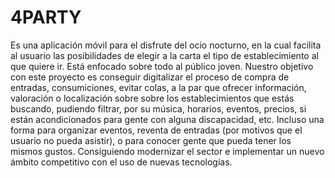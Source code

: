 # 4PARTY
Es una aplicación móvil para el disfrute del ocio nocturno, en la cual facilita al usuario las posibilidades de elegir  a la carta el tipo de establecimiento al que quiere ir. Está enfocado sobre todo al público joven.
Nuestro objetivo con este proyecto es conseguir digitalizar el proceso de compra de entradas, consumiciones, evitar colas, a la par que ofrecer información, valoración o localización sobre sobre los establecimientos que estás buscando, pudiendo filtrar, por su música, horarios, eventos, precios, si están acondicionados para gente con alguna discapacidad, etc. 
Incluso una forma para organizar eventos, reventa de entradas (por motivos que el usuario no pueda asistir), o para conocer gente que pueda tener los mismos gustos. 
Consiguiendo modernizar el sector e implementar un nuevo ámbito competitivo con el uso de nuevas tecnologías.
